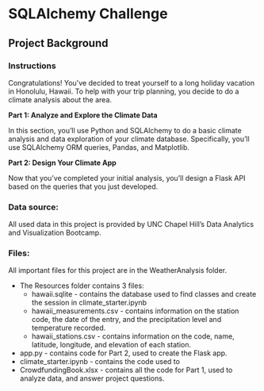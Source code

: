 # SQLAlchemy Challenge

## Project Background

### **Instructions**
Congratulations! You've decided to treat yourself to a long holiday vacation in Honolulu, Hawaii. To help with your trip planning, you decide to do a climate analysis about the area.

**Part 1: Analyze and Explore the Climate Data**

In this section, you’ll use Python and SQLAlchemy to do a basic climate analysis and data exploration of your climate database. Specifically, you’ll use SQLAlchemy ORM queries, Pandas, and Matplotlib.

**Part 2: Design Your Climate App**

Now that you’ve completed your initial analysis, you’ll design a Flask API based on the queries that you just developed.

### Data source:
All used data in this project is provided by UNC Chapel Hill’s Data Analytics and Visualization Bootcamp.

### Files:
All important files for this project are in the WeatherAnalysis folder.
- The Resources folder contains 3 files:
    - hawaii.sqlite - contains the database used to find classes and create the session in climate_starter.ipynb
    - hawaii_measurements.csv - contains information on the station code, the date of the entry, and the precipitation level and temperature recorded.
    - hawaii_stations.csv - contains information on the code, name, latitude, longitude, and elevation of each station.
- app.py - contains code for Part 2, used to create the Flask app.
- climate_starter.ipynb - contains the code used to
- CrowdfundingBook.xlsx - contains all the code for Part 1, used to analyze data, and answer project questions.
